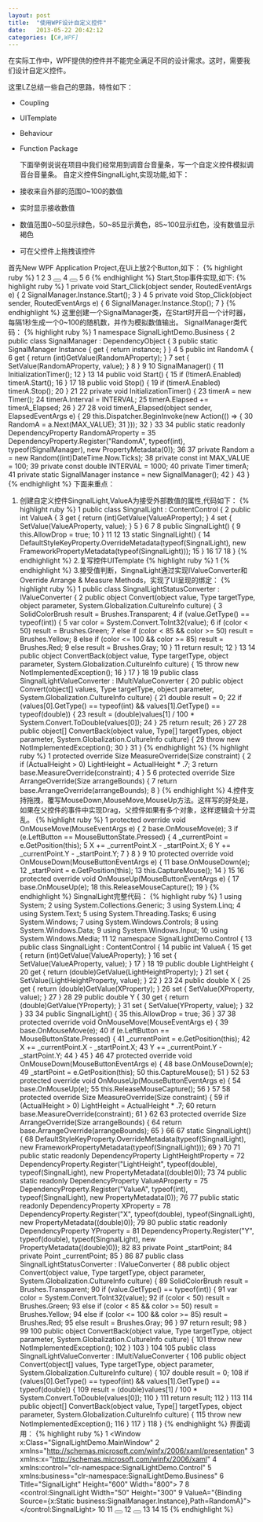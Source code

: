```yaml
---
layout: post
title:  "使用WPF设计自定义控件"
date:   2013-05-22 20:42:12
categories: [C#,WPF]
---
```

  在实际工作中，WPF提供的控件并不能完全满足不同的设计需求。这时，需要我们设计自定义控件。

这里LZ总结一些自己的思路，特性如下：

* Coupling

* UITemplate

* Behaviour

* Function Package

  下面举例说说在项目中我们经常用到调音台音量条，写一个自定义控件模拟调音台音量条。
自定义控件SingnalLight,实现功能,如下：

* 接收来自外部的范围0~100的数值

* 实时显示接收数值

* 数值范围0~50显示绿色，50~85显示黄色，85~100显示红色，没有数值显示褐色

* 可在父控件上拖拽该控件

首先New WPF Application Project,在Ui上放2个Button,如下：
{% highlight ruby %}
1     <Grid>
2         <StackPanel Orientation="Horizontal" VerticalAlignment="Bottom">
3             <Button Content="Start" Click="Start_Click"></Button>
4             <Button Content="Stop" Click="Stop_Click"></Button>
5         </StackPanel>
6     </Grid>
{% endhighlight %}
Start,Stop事件实现,如下:
{% highlight ruby %}
1         private void Start_Click(object sender, RoutedEventArgs e) {
2             SignalManager.Instance.Start();
3         }
4
5         private void Stop_Click(object sender, RoutedEventArgs e) {
6             SignalManager.Instance.Stop();
7         }
{% endhighlight %}
这里创建一个SignalManager类，在Start时开启一个计时器，每隔1秒生成一个0~100的随机数，并作为模拟数值输出。
SignalManager类代码：
{% highlight ruby %}
1 namespace SignalLightDemo.Business {
 2     public class SignalManager : DependencyObject {
 3         public static SignalManager Instance { get { return instance; } }
 4
 5         public int RandomA {
 6             get { return (int)GetValue(RandomAProperty); }
 7             set { SetValue(RandomAProperty, value); }
 8         }
 9
10         SignalManager() {
11             InitializationTimer();
12         }
13
14         public void Start() {
15             if (!timerA.Enabled) timerA.Start();
16         }
17
18         public void Stop() {
19             if (timerA.Enabled) timerA.Stop();
20         }
21
22         private void InitializationTimer() {
23             timerA = new Timer();
24             timerA.Interval = INTERVAL;
25             timerA.Elapsed += timerA_Elapsed;
26         }
27
28         void timerA_Elapsed(object sender, ElapsedEventArgs e) {
29             this.Dispatcher.BeginInvoke(new Action(() => {
30                 RandomA = a.Next(MAX_VALUE);
31             }));
32         }
33
34         public static readonly DependencyProperty RandomAProperty =
35             DependencyProperty.Register("RandomA", typeof(int), typeof(SignalManager), new PropertyMetadata(0));
36
37         private Random a = new Random((int)DateTime.Now.Ticks);
38         private const int MAX_VALUE = 100;
39         private const double INTERVAL = 1000;
40         private Timer timerA;
41         private static SignalManager instance = new SignalManager();
42     }
43 }
{% endhighlight %}
下面来重点：

1. 创建自定义控件SingnalLight,ValueA为接受外部数值的属性,代码如下：
{% highlight ruby %}
 1     public class SingnalLight : ContentControl {
 2         public int ValueA {
 3             get { return (int)GetValue(ValueAProperty); }
 4             set { SetValue(ValueAProperty, value); }
 5         }
 6
 7
 8         public SingnalLight() {
 9             this.AllowDrop = true;
10         }
11
12
13         static SingnalLight() {
14             DefaultStyleKeyProperty.OverrideMetadata(typeof(SingnalLight), new FrameworkPropertyMetadata(typeof(SingnalLight)));
15         }
16
17
18     }
{% endhighlight %}
2.复写控件UITemplate
{% highlight ruby %}
1  <Style TargetType="{x:Type control:SingnalLight}">
2         <Setter Property="RenderTransform">
3             <Setter.Value>
4                 <TranslateTransform X="{Binding Path=X,RelativeSource={RelativeSource AncestorType={x:Type control:SingnalLight}}}"
5                                     Y="{Binding Path=Y,RelativeSource={RelativeSource AncestorType={x:Type control:SingnalLight}}}"/>
6             </Setter.Value>
7         </Setter>
8         <Setter Property="Template">
9             <Setter.Value>
10                 <ControlTemplate>
11                     <ControlTemplate.Resources>
12                         <control:SingnalLightStatusConverter x:Key="colorconverter"></control:SingnalLightStatusConverter>
13                         <control:SingnalLightValueConverter x:Key="valueconverter"></control:SingnalLightValueConverter>
14                     </ControlTemplate.Resources>
15                     <StackPanel>
16                         <TextBlock Text="{Binding Path=ValueA,RelativeSource={RelativeSource AncestorType={x:Type control:SingnalLight}}}"></TextBlock>
17                         <TextBlock Text="100"></TextBlock>
18                         <Border
19                             x:Name="bd1"
20                             Height="{Binding Path=LightHeight,RelativeSource={RelativeSource AncestorType={x:Type control:SingnalLight}}}"
21                             SnapsToDevicePixels="True"
22                             BorderBrush="Black" BorderThickness="1" Background="Transparent">
23                             <Rectangle Fill="{Binding Path=ValueA,
24                                                       RelativeSource={RelativeSource AncestorType={x:Type control:SingnalLight}},
25                                                       Converter={StaticResource ResourceKey=colorconverter}}"
26                                        VerticalAlignment="Bottom">
27                                 <Rectangle.Height>
28                                     <MultiBinding Converter="{StaticResource ResourceKey=valueconverter}">
29                                         <Binding Path="ValueA" RelativeSource="{RelativeSource AncestorType={x:Type control:SingnalLight}}"></Binding>
30                                         <Binding Path="Height" ElementName="bd1"></Binding>
31                                     </MultiBinding>
32                                 </Rectangle.Height>
33                             </Rectangle>
34                         </Border>
35                         <TextBlock Text="0"></TextBlock>
36                     </StackPanel>
37                 </ControlTemplate>
38             </Setter.Value>
39         </Setter>
40     </Style>
{% endhighlight %}
3.接受值判断，SingnalLight通过实现IValueConverter和Override Arrange & Measure Methods，实现了UI呈现的绑定：
{% highlight ruby %}
 1     public class SingnalLightStatusConverter : IValueConverter {
 2         public object Convert(object value, Type targetType, object parameter, System.Globalization.CultureInfo culture) {
 3             SolidColorBrush result = Brushes.Transparent;
 4             if (value.GetType() == typeof(int)) {
 5                 var color = System.Convert.ToInt32(value);
 6                 if (color < 50) result = Brushes.Green;
 7                 else if (color < 85 && color >= 50) result = Brushes.Yellow;
 8                 else if (color <= 100 && color >= 85) result = Brushes.Red;
 9                 else result = Brushes.Gray;
10             }
11             return result;
12         }
13
14         public object ConvertBack(object value, Type targetType, object parameter, System.Globalization.CultureInfo culture) {
15             throw new NotImplementedException();
16         }
17     }
18
19     public class SingnalLightValueConverter : IMultiValueConverter {
20         public object Convert(object[] values, Type targetType, object parameter, System.Globalization.CultureInfo culture) {
21             double result = 0;
22             if (values[0].GetType() == typeof(int) && values[1].GetType() == typeof(double)) {
23                 result = (double)values[1] / 100 * System.Convert.ToDouble(values[0]);
24             }
25             return result;
26         }
27
28         public object[] ConvertBack(object value, Type[] targetTypes, object parameter, System.Globalization.CultureInfo culture) {
29             throw new NotImplementedException();
30         }
31     }
{% endhighlight %}
{% highlight ruby %}
1         protected override Size MeasureOverride(Size constraint) {
2             if (ActualHeight > 0) LightHeight = ActualHeight * .7;
3             return base.MeasureOverride(constraint);
4         }
5
6         protected override Size ArrangeOverride(Size arrangeBounds) {
7             return base.ArrangeOverride(arrangeBounds);
8         }
{% endhighlight %}
4.控件支持拖拽，覆写MouseDown,MouseMove,MouseUp方法。这样写的好处是，如果在父控件的事件中实现Drag，父控件如果有多个对象，这样逻辑会十分混乱。
{% highlight ruby %}
1         protected override void OnMouseMove(MouseEventArgs e) {
 2             base.OnMouseMove(e);
 3             if (e.LeftButton == MouseButtonState.Pressed) {
 4                 _currentPoint = e.GetPosition(this);
 5                 X += _currentPoint.X - _startPoint.X;
 6                 Y += _currentPoint.Y - _startPoint.Y;
 7             }
 8         }
 9
10         protected override void OnMouseDown(MouseButtonEventArgs e) {
11             base.OnMouseDown(e);
12             _startPoint = e.GetPosition(this);
13             this.CaptureMouse();
14         }
15
16         protected override void OnMouseUp(MouseButtonEventArgs e) {
17             base.OnMouseUp(e);
18             this.ReleaseMouseCapture();
19         }
{% endhighlight %}
SingnalLight完整代码：
{% highlight ruby %}
 1 using System;
  2 using System.Collections.Generic;
  3 using System.Linq;
  4 using System.Text;
  5 using System.Threading.Tasks;
  6 using System.Windows;
  7 using System.Windows.Controls;
  8 using System.Windows.Data;
  9 using System.Windows.Input;
 10 using System.Windows.Media;
 11
 12 namespace SignalLightDemo.Control {
 13     public class SingnalLight : ContentControl {
 14         public int ValueA {
 15             get { return (int)GetValue(ValueAProperty); }
 16             set { SetValue(ValueAProperty, value); }
 17         }
 18
 19         public double LightHeight {
 20             get { return (double)GetValue(LightHeightProperty); }
 21             set { SetValue(LightHeightProperty, value); }
 22         }
 23
 24         public double X {
 25             get { return (double)GetValue(XProperty); }
 26             set { SetValue(XProperty, value); }
 27         }
 28
 29         public double Y {
 30             get { return (double)GetValue(YProperty); }
 31             set { SetValue(YProperty, value); }
 32         }
 33
 34         public SingnalLight() {
 35             this.AllowDrop = true;
 36         }
 37
 38         protected override void OnMouseMove(MouseEventArgs e) {
 39             base.OnMouseMove(e);
 40             if (e.LeftButton == MouseButtonState.Pressed) {
 41                 _currentPoint = e.GetPosition(this);
 42                 X += _currentPoint.X - _startPoint.X;
 43                 Y += _currentPoint.Y - _startPoint.Y;
 44             }
 45         }
 46
 47         protected override void OnMouseDown(MouseButtonEventArgs e) {
 48             base.OnMouseDown(e);
 49             _startPoint = e.GetPosition(this);
 50             this.CaptureMouse();
 51         }
 52
 53         protected override void OnMouseUp(MouseButtonEventArgs e) {
 54             base.OnMouseUp(e);
 55             this.ReleaseMouseCapture();
 56         }
 57
 58         protected override Size MeasureOverride(Size constraint) {
 59             if (ActualHeight > 0) LightHeight = ActualHeight * .7;
 60             return base.MeasureOverride(constraint);
 61         }
 62
 63         protected override Size ArrangeOverride(Size arrangeBounds) {
 64             return base.ArrangeOverride(arrangeBounds);
 65         }
 66
 67         static SingnalLight() {
 68             DefaultStyleKeyProperty.OverrideMetadata(typeof(SingnalLight), new FrameworkPropertyMetadata(typeof(SingnalLight)));
 69         }
 70
 71         public static readonly DependencyProperty LightHeightProperty =
 72             DependencyProperty.Register("LightHeight", typeof(double), typeof(SingnalLight), new PropertyMetadata((double)0));
 73
 74         public static readonly DependencyProperty ValueAProperty =
 75             DependencyProperty.Register("ValueA", typeof(int), typeof(SingnalLight), new PropertyMetadata(0));
 76
 77         public static readonly DependencyProperty XProperty =
 78             DependencyProperty.Register("X", typeof(double), typeof(SingnalLight), new PropertyMetadata((double)0));
 79
 80         public static readonly DependencyProperty YProperty =
 81             DependencyProperty.Register("Y", typeof(double), typeof(SingnalLight), new PropertyMetadata((double)0));
 82
 83         private Point _startPoint;
 84         private Point _currentPoint;
 85     }
 86
 87     public class SingnalLightStatusConverter : IValueConverter {
 88         public object Convert(object value, Type targetType, object parameter, System.Globalization.CultureInfo culture) {
 89             SolidColorBrush result = Brushes.Transparent;
 90             if (value.GetType() == typeof(int)) {
 91                 var color = System.Convert.ToInt32(value);
 92                 if (color < 50) result = Brushes.Green;
 93                 else if (color < 85 && color >= 50) result = Brushes.Yellow;
 94                 else if (color <= 100 && color >= 85) result = Brushes.Red;
 95                 else result = Brushes.Gray;
 96             }
 97             return result;
 98         }
 99
100         public object ConvertBack(object value, Type targetType, object parameter, System.Globalization.CultureInfo culture) {
101             throw new NotImplementedException();
102         }
103     }
104
105     public class SingnalLightValueConverter : IMultiValueConverter {
106         public object Convert(object[] values, Type targetType, object parameter, System.Globalization.CultureInfo culture) {
107             double result = 0;
108             if (values[0].GetType() == typeof(int) && values[1].GetType() == typeof(double)) {
109                 result = (double)values[1] / 100 * System.Convert.ToDouble(values[0]);
110             }
111             return result;
112         }
113
114         public object[] ConvertBack(object value, Type[] targetTypes, object parameter, System.Globalization.CultureInfo culture) {
115             throw new NotImplementedException();
116         }
117     }
118 }
{% endhighlight %}
界面调用：
{% highlight ruby %}
1 <Window x:Class="SignalLightDemo.MainWindow"
2         xmlns="http://schemas.microsoft.com/winfx/2006/xaml/presentation"
3         xmlns:x="http://schemas.microsoft.com/winfx/2006/xaml"
4         xmlns:control="clr-namespace:SignalLightDemo.Control"
5         xmlns:business="clr-namespace:SignalLightDemo.Business"
6         Title="SignalLight" Height="600" Width="800">
7     <Grid>
8         <control:SingnalLight Width="50" Height="300"
9                              ValueA="{Binding Source={x:Static business:SignalManager.Instance},Path=RandomA}"></control:SingnalLight>
10         <StackPanel Orientation="Horizontal" VerticalAlignment="Bottom">
11             <Button Content="Start" Click="Start_Click"></Button>
12             <Button Content="Stop" Click="Stop_Click"></Button>
13         </StackPanel>
14     </Grid>
15 </Window>
{% endhighlight %}
